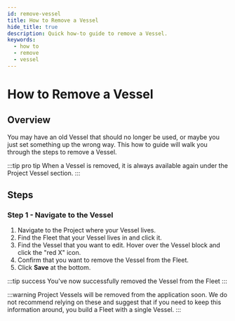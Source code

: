```yaml
---
id: remove-vessel
title: How to Remove a Vessel
hide_title: true
description: Quick how-to guide to remove a Vessel.
keywords:
  - how to
  - remove
  - vessel
---
```


# How to Remove a Vessel

## Overview

You may have an old Vessel that should no longer be used, or maybe you just set something up the wrong way. This how to guide will walk you through the steps to remove a Vessel.

:::tip pro tip
When a Vessel is removed, it is always available again under the Project Vessel section.
:::

## Steps

### Step 1 - Navigate to the Vessel
1. Navigate to the Project where your Vessel lives.
2. Find the Fleet that your Vessel lives in and click it.
3. Find the Vessel that you want to edit. Hover over the Vessel block and click the "red X" icon.
4. Confirm that you want to remove the Vessel from the Fleet.
5. Click **Save** at the bottom.

:::tip success
You've now successfully removed the Vessel from the Fleet
:::

:::warning
Project Vessels will be removed from the application soon. We do not recommend relying on these and suggest that if you need to keep this information around, you build a Fleet with a single Vessel.
:::